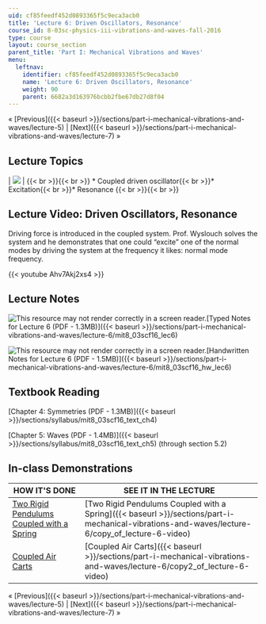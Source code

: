 ```yaml
---
uid: cf85feedf452d0893365f5c9eca3acb0
title: 'Lecture 6: Driven Oscillators, Resonance'
course_id: 8-03sc-physics-iii-vibrations-and-waves-fall-2016
type: course
layout: course_section
parent_title: 'Part I: Mechanical Vibrations and Waves'
menu:
  leftnav:
    identifier: cf85feedf452d0893365f5c9eca3acb0
    name: 'Lecture 6: Driven Oscillators, Resonance'
    weight: 90
    parent: 6682a3d163976bcbb2fbe67db27d8f04
---
```


« [Previous]({{< baseurl >}}/sections/part-i-mechanical-vibrations-and-waves/lecture-5) | [Next]({{< baseurl >}}/sections/part-i-mechanical-vibrations-and-waves/lecture-7) »

Lecture Topics
--------------

| ![](https://open-learning-course-data-production.s3.amazonaws.com/8-03sc-physics-iii-vibrations-and-waves-fall-2016/78b010299f43550052d5c27a9ca406b1_L6.jpg) |  {{< br >}}{{< br >}} *   Coupled driven oscillator{{< br >}}*   Excitation{{< br >}}*   Resonance {{< br >}}{{< br >}}  

Lecture Video: Driven Oscillators, Resonance
--------------------------------------------

Driving force is introduced in the coupled system. Prof. Wyslouch solves the system and he demonstrates that one could “excite” one of the normal modes by driving the system at the frequency it likes: normal mode frequency.

{{< youtube Ahv7Akj2xs4 >}}

Lecture Notes
-------------

![This resource may not render correctly in a screen reader.](/images/inacessible.gif)[Typed Notes for Lecture 6 (PDF - 1.3MB)]({{< baseurl >}}/sections/part-i-mechanical-vibrations-and-waves/lecture-6/mit8_03scf16_lec6)

![This resource may not render correctly in a screen reader.](/images/inacessible.gif)[Handwritten Notes for Lecture 6 (PDF - 1.5MB)]({{< baseurl >}}/sections/part-i-mechanical-vibrations-and-waves/lecture-6/mit8_03scf16_hw_lec6)

Textbook Reading
----------------

[Chapter 4: Symmetries (PDF - 1.3MB)]({{< baseurl >}}/sections/syllabus/mit8_03scf16_text_ch4) 

[Chapter 5: Waves (PDF - 1.4MB)]({{< baseurl >}}/sections/syllabus/mit8_03scf16_text_ch5) (through section 5.2) 

In-class Demonstrations
-----------------------

| HOW IT'S DONE | SEE IT IN THE LECTURE |
| --- | --- |
| [Two Rigid Pendulums Coupled with a Spring](http://tsgphysics.mit.edu/front/?page=demo.php&letnum=C%2019&show=0) | [Two Rigid Pendulums Coupled with a Spring]({{< baseurl >}}/sections/part-i-mechanical-vibrations-and-waves/lecture-6/copy_of_lecture-6-video) |
| [Coupled Air Carts](http://tsgphysics.mit.edu/front/?page=demo.php&letnum=C%2020&show=0) | [Coupled Air Carts]({{< baseurl >}}/sections/part-i-mechanical-vibrations-and-waves/lecture-6/copy2_of_lecture-6-video) 

« [Previous]({{< baseurl >}}/sections/part-i-mechanical-vibrations-and-waves/lecture-5) | [Next]({{< baseurl >}}/sections/part-i-mechanical-vibrations-and-waves/lecture-7) »